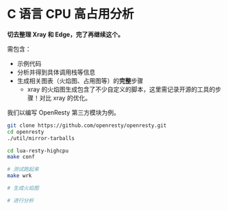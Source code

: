 # C 语言 CPU 高占用分析

**切去整理 Xray 和 Edge，完了再继续这个。**

需包含：

- 示例代码
- 分析并得到具体调用栈等信息
- 生成相关图表（火焰图、占用图等）的**完整**步骤
  - xray 的火焰图生成包含了不少自定义的脚本，这里需记录开源的工具的步骤！对比 xray 的优化。

我们以编写 OpenResty 第三方模块为例。

```bash
git clone https://github.com/openresty/openresty.git
cd openresty
./util/mirror-tarballs
```

```bash
cd lua-resty-highcpu
make conf

# 测试跑起来
make wrk

# 生成火焰图

# 进行分析
```

